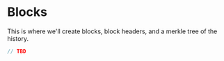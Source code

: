 # Blocks

This is where we'll create blocks, block headers, and a merkle tree of the history.

```rust
// TBD
```
